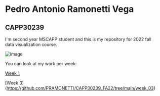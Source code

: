 # Pedro Antonio Ramonetti Vega

## CAPP30239 

I'm second year MSCAPP student and this is my repository for 2022 fall data visualization course.

![image](https://user-images.githubusercontent.com/90287027/195933144-dfa0000a-6360-4488-80ca-f9ed3b4611ba.png)

You can look at my work per week:

[Week 1](https://github.com/PRAMONETTI/CAPP30239_FA22/tree/main/week_01)

[Week 3] (https://github.com/PRAMONETTI/CAPP30239_FA22/tree/main/week_03)
